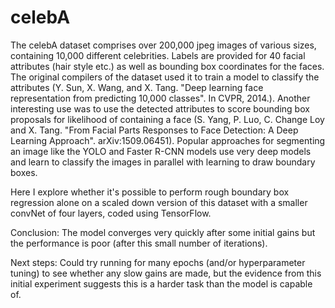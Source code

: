 # celebA

The celebA dataset comprises over 200,000 jpeg images of various sizes, containing 10,000 different celebrities. Labels are provided for 40 facial attributes (hair style etc.) as well as bounding box coordinates for the faces.
The original compilers of the dataset used it to train a model to classify the attributes (Y. Sun, X. Wang, and X. Tang. "Deep learning face representation from predicting 10,000 classes". In CVPR, 2014.). Another interesting use was to use the detected attributes to score bounding box proposals for likelihood of containing a face (S. Yang, P. Luo, C. Change Loy and X. Tang. "From Facial Parts Responses to Face Detection: A Deep Learning Approach". arXiv:1509.06451).
Popular approaches for segmenting an image like the YOLO and Faster R-CNN models use very deep models and learn to classify the images in parallel with learning to draw boundary boxes.

Here I explore whether it's possible to perform rough boundary box regression alone on a scaled down version of this dataset with a smaller convNet of four layers, coded using TensorFlow.

Conclusion:
The model converges very quickly after some initial gains but the performance is poor (after this small number of iterations). 

Next steps:
Could try running for many epochs (and/or hyperparameter tuning) to see whether any slow gains are made, but the evidence from this initial experiment suggests this is a harder task than the model is capable of.
